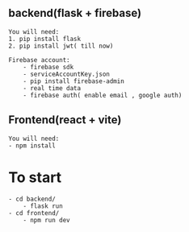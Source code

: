 ## backend(flask + firebase)
    You will need:
    1. pip install flask
    2. pip install jwt( till now)
    
    Firebase account:
        - firebase sdk
        - serviceAccountKey.json
        - pip install firebase-admin
        - real time data
        - firebase auth( enable email , google auth)

## Frontend(react + vite)
    You will need:
    - npm install

# To start
    - cd backend/
        - flask run
    - cd frontend/
        - npm run dev